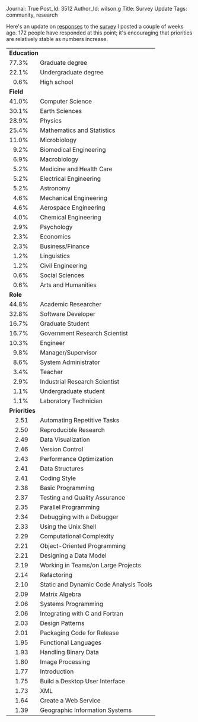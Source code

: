 Journal: True
Post_Id: 3512
Author_Id: wilson.g
Title: Survey Update
Tags: community, research

<p>Here's an update on <a href="{{root_path}}/blog/2010/07/survey-results.html">responses</a> to the <a href="http://www.surveymonkey.com/s/FM9YV9C">survey</a> I posted a couple of weeks ago. 172 people have responded at this point; it's encouraging that priorities are relatively stable as numbers increase.</p>
<table>
<tbody>
<tr>
<td colspan="3"><strong>Education</strong></td>
</tr>
<tr>
<td align="right">77.3%</td>
<td></td>
<td>Graduate degree</td>
</tr>
<tr>
<td align="right">22.1%</td>
<td></td>
<td>Undergraduate degree</td>
</tr>
<tr>
<td align="right">0.6%</td>
<td></td>
<td>High school</td>
</tr>
<tr>
<td colspan="3"><strong>Field</strong></td>
</tr>
<tr>
<td align="right">41.0%</td>
<td></td>
<td>Computer Science</td>
</tr>
<tr>
<td align="right">30.1%</td>
<td></td>
<td>Earth Sciences</td>
</tr>
<tr>
<td align="right">28.9%</td>
<td></td>
<td>Physics</td>
</tr>
<tr>
<td align="right">25.4%</td>
<td></td>
<td>Mathematics and Statistics</td>
</tr>
<tr>
<td align="right">11.0%</td>
<td></td>
<td>Microbiology</td>
</tr>
<tr>
<td align="right">9.2%</td>
<td></td>
<td>Biomedical Engineering</td>
</tr>
<tr>
<td align="right">6.9%</td>
<td></td>
<td>Macrobiology</td>
</tr>
<tr>
<td align="right">5.2%</td>
<td></td>
<td>Medicine and Health Care</td>
</tr>
<tr>
<td align="right">5.2%</td>
<td></td>
<td>Electrical Engineering</td>
</tr>
<tr>
<td align="right">5.2%</td>
<td></td>
<td>Astronomy</td>
</tr>
<tr>
<td align="right">4.6%</td>
<td></td>
<td>Mechanical Engineering</td>
</tr>
<tr>
<td align="right">4.6%</td>
<td></td>
<td>Aerospace Engineering</td>
</tr>
<tr>
<td align="right">4.0%</td>
<td></td>
<td>Chemical Engineering</td>
</tr>
<tr>
<td align="right">2.9%</td>
<td></td>
<td>Psychology</td>
</tr>
<tr>
<td align="right">2.3%</td>
<td></td>
<td>Economics</td>
</tr>
<tr>
<td align="right">2.3%</td>
<td></td>
<td>Business/Finance</td>
</tr>
<tr>
<td align="right">1.2%</td>
<td></td>
<td>Linguistics</td>
</tr>
<tr>
<td align="right">1.2%</td>
<td></td>
<td>Civil Engineering</td>
</tr>
<tr>
<td align="right">0.6%</td>
<td></td>
<td>Social Sciences</td>
</tr>
<tr>
<td align="right">0.6%</td>
<td></td>
<td>Arts and Humanities</td>
</tr>
<tr>
<td colspan="3"><strong>Role</strong></td>
</tr>
<tr>
<td align="right">44.8%</td>
<td></td>
<td>Academic Researcher</td>
</tr>
<tr>
<td align="right">32.8%</td>
<td></td>
<td>Software Developer</td>
</tr>
<tr>
<td align="right">16.7%</td>
<td></td>
<td>Graduate Student</td>
</tr>
<tr>
<td align="right">16.7%</td>
<td></td>
<td>Government Research Scientist</td>
</tr>
<tr>
<td align="right">10.3%</td>
<td></td>
<td>Engineer</td>
</tr>
<tr>
<td align="right">9.8%</td>
<td></td>
<td>Manager/Supervisor</td>
</tr>
<tr>
<td align="right">8.6%</td>
<td></td>
<td>System Administrator</td>
</tr>
<tr>
<td align="right">3.4%</td>
<td></td>
<td>Teacher</td>
</tr>
<tr>
<td align="right">2.9%</td>
<td></td>
<td>Industrial Research Scientist</td>
</tr>
<tr>
<td align="right">1.1%</td>
<td></td>
<td>Undergraduate student</td>
</tr>
<tr>
<td align="right">1.1%</td>
<td></td>
<td>Laboratory Technician</td>
</tr>
<tr>
<td colspan="3"><strong>Priorities</strong></td>
</tr>
<tr>
<td align="right">2.51</td>
<td></td>
<td>Automating Repetitive Tasks</td>
</tr>
<tr>
<td align="right">2.50</td>
<td></td>
<td>Reproducible Research</td>
</tr>
<tr>
<td align="right">2.49</td>
<td></td>
<td>Data Visualization</td>
</tr>
<tr>
<td align="right">2.46</td>
<td></td>
<td>Version Control</td>
</tr>
<tr>
<td align="right">2.43</td>
<td></td>
<td>Performance Optimization</td>
</tr>
<tr>
<td align="right">2.41</td>
<td></td>
<td>Data Structures</td>
</tr>
<tr>
<td align="right">2.41</td>
<td></td>
<td>Coding Style</td>
</tr>
<tr>
<td align="right">2.38</td>
<td></td>
<td>Basic Programming</td>
</tr>
<tr>
<td align="right">2.37</td>
<td></td>
<td>Testing and Quality Assurance</td>
</tr>
<tr>
<td align="right">2.35</td>
<td></td>
<td>Parallel Programming</td>
</tr>
<tr>
<td align="right">2.34</td>
<td></td>
<td>Debugging with a Debugger</td>
</tr>
<tr>
<td align="right">2.33</td>
<td></td>
<td>Using the Unix Shell</td>
</tr>
<tr>
<td align="right">2.29</td>
<td></td>
<td>Computational Complexity</td>
</tr>
<tr>
<td align="right">2.21</td>
<td></td>
<td>Object-Oriented Programming</td>
</tr>
<tr>
<td align="right">2.21</td>
<td></td>
<td>Designing a Data Model</td>
</tr>
<tr>
<td align="right">2.19</td>
<td></td>
<td>Working in Teams/on Large Projects</td>
</tr>
<tr>
<td align="right">2.14</td>
<td></td>
<td>Refactoring</td>
</tr>
<tr>
<td align="right">2.10</td>
<td></td>
<td>Static and Dynamic Code Analysis Tools</td>
</tr>
<tr>
<td align="right">2.09</td>
<td></td>
<td>Matrix Algebra</td>
</tr>
<tr>
<td align="right">2.06</td>
<td></td>
<td>Systems Programming</td>
</tr>
<tr>
<td align="right">2.06</td>
<td></td>
<td>Integrating with C and Fortran</td>
</tr>
<tr>
<td align="right">2.03</td>
<td></td>
<td>Design Patterns</td>
</tr>
<tr>
<td align="right">2.01</td>
<td></td>
<td>Packaging Code for Release</td>
</tr>
<tr>
<td align="right">1.95</td>
<td></td>
<td>Functional Languages</td>
</tr>
<tr>
<td align="right">1.93</td>
<td></td>
<td>Handling Binary Data</td>
</tr>
<tr>
<td align="right">1.80</td>
<td></td>
<td>Image Processing</td>
</tr>
<tr>
<td align="right">1.77</td>
<td></td>
<td>Introduction</td>
</tr>
<tr>
<td align="right">1.75</td>
<td></td>
<td>Build a Desktop User Interface</td>
</tr>
<tr>
<td align="right">1.73</td>
<td></td>
<td>XML</td>
</tr>
<tr>
<td align="right">1.64</td>
<td></td>
<td>Create a Web Service</td>
</tr>
<tr>
<td align="right">1.39</td>
<td></td>
<td>Geographic Information Systems</td>
</tr>
</tbody>
</table>
